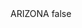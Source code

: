 <?xml version="1.0" encoding="UTF-8"?>
<CustomMetadata xmlns="http://soap.sforce.com/2006/04/metadata">
    <label>ARIZONA</label>
    <protected>false</protected>
</CustomMetadata>

